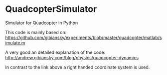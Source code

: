 # QuadcopterSimulator
Simulator for Quadcopter in Python

This code is mainly based on:
https://github.com/gibiansky/experiments/blob/master/quadcopter/matlab/simulate.m

A very good an detailed explanation of the code:
http://andrew.gibiansky.com/blog/physics/quadcopter-dynamics

In contrast to the link above a right handed coordinate system is used.
